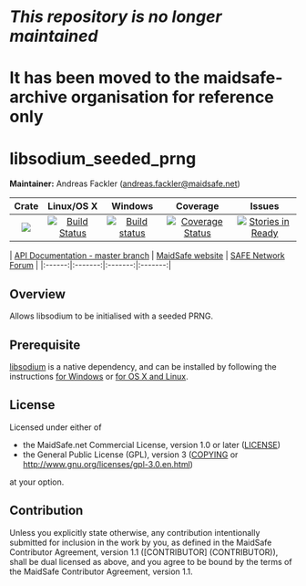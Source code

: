 # ***This repository is no longer maintained***
# It has been moved to the maidsafe-archive organisation for reference only
#
#
#
#
# libsodium_seeded_prng

**Maintainer:** Andreas Fackler (andreas.fackler@maidsafe.net)

|Crate|Linux/OS X|Windows|Coverage|Issues|
|:---:|:--------:|:-----:|:------:|:----:|
|[![](http://meritbadge.herokuapp.com/libsodium_seeded_prng)](https://crates.io/crates/libsodium_seeded_prng)|[![Build Status](https://travis-ci.org/maidsafe/libsodium_seeded_prng.svg?branch=master)](https://travis-ci.org/maidsafe/libsodium_seeded_prng)|[![Build status](https://ci.appveyor.com/api/projects/status/hm12kd53jyfmxg9y/branch/master?svg=true)](https://ci.appveyor.com/project/MaidSafe-QA/libsodium-seeded-prng/branch/master)|[![Coverage Status](https://coveralls.io/repos/github/maidsafe/libsodium_seeded_prng/badge.svg?branch=master)](https://coveralls.io/github/maidsafe/libsodium_seeded_prng?branch=master)|[![Stories in Ready](https://badge.waffle.io/maidsafe/libsodium_seeded_prng.png?label=ready&title=Ready)](https://waffle.io/maidsafe/libsodium_seeded_prng)|

| [API Documentation - master branch](http://docs.maidsafe.net/libsodium_seeded_prng/master) | [MaidSafe website](http://maidsafe.net) | [SAFE Network Forum](https://forum.safenetwork.io) |
|:------:|:-------:|:-------:|:-------:|

## Overview

Allows libsodium to be initialised with a seeded PRNG.

## Prerequisite

[libsodium](https://github.com/jedisct1/libsodium) is a native dependency, and can be installed by following the instructions [for Windows](https://github.com/maidsafe/QA/blob/master/Documentation/Install%20libsodium%20for%20Windows.md) or [for OS X and Linux](https://github.com/maidsafe/QA/blob/master/Documentation/Install%20libsodium%20for%20OS%20X%20or%20Linux.md).

## License

Licensed under either of

* the MaidSafe.net Commercial License, version 1.0 or later ([LICENSE](LICENSE))
* the General Public License (GPL), version 3 ([COPYING](COPYING) or http://www.gnu.org/licenses/gpl-3.0.en.html)

at your option.

## Contribution

Unless you explicitly state otherwise, any contribution intentionally submitted for inclusion in the
work by you, as defined in the MaidSafe Contributor Agreement, version 1.1 ([CONTRIBUTOR]
(CONTRIBUTOR)), shall be dual licensed as above, and you agree to be bound by the terms of the
MaidSafe Contributor Agreement, version 1.1.
